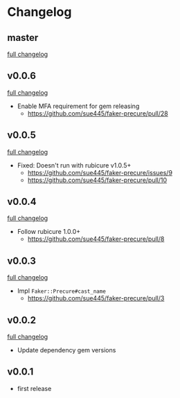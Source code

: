 # Changelog
## master
[full changelog](http://github.com/sue445/faker-precure/compare/v0.0.6...master)

## v0.0.6
[full changelog](http://github.com/sue445/faker-precure/compare/v0.0.5...v0.0.6)

* Enable MFA requirement for gem releasing
  * https://github.com/sue445/faker-precure/pull/28

## v0.0.5
[full changelog](http://github.com/sue445/faker-precure/compare/v0.0.4...v0.0.5)

* Fixed: Doesn't run with rubicure v1.0.5+
  * https://github.com/sue445/faker-precure/issues/9
  * https://github.com/sue445/faker-precure/pull/10

## v0.0.4
[full changelog](http://github.com/sue445/faker-precure/compare/v0.0.3...v0.0.4)

* Follow rubicure 1.0.0+
  * https://github.com/sue445/faker-precure/pull/8

## v0.0.3
[full changelog](http://github.com/sue445/faker-precure/compare/v0.0.2...v0.0.3)

* Impl `Faker::Precure#cast_name`
  * https://github.com/sue445/faker-precure/pull/3

## v0.0.2
[full changelog](http://github.com/sue445/faker-precure/compare/v0.0.1...v0.0.2)

* Update dependency gem versions

## v0.0.1
* first release
